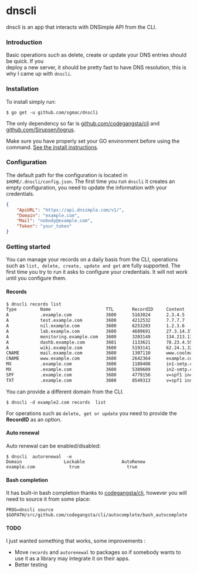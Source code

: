 # dnscli

dnscli is an app that interacts with DNSimple API from the CLI.

### Introduction

Basic operations such as delete, create or update your DNS entries should be quick. If you  
deploy a new server, it should be pretty fast to have DNS resolution,
this is why I came up with ```dnscli```.

### Installation

To install simply run:
```
$ go get -u github.com/sgmac/dnscli
```
The only dependency so far is [github.com/codegangsta/cli](https://github.com/codegangsta/cli) and [github.com/Sirupsen/logrus](https://github.com/Sirupsen/logrus).

Make sure you have properly set your GO environment before using the command. [See the install instructions](http://golang.org/doc/install.html).

### Configuration

The default path for the configuration is located in ```$HOME/.dnscli/config.json```. The first time you run ```dnscli``` it creates an empty configuration, 
you need to update the information with your credentials.

```json
{
    "ApiURL": "https://api.dnsimple.com/v1/",
    "Domain": "example.com",
    "Mail": "nobody@example.com",
    "Token": "your_token"
}
```

### Getting started

You can manage your records on a daily basis from the CLI, operations such as ```list, delete, create, update and get``` are fully supported. The first time you try to run it asks to configure your credentials. It will not work until you configure them.

#### Records
```bash
$ dnscli records list
Type         Name                     TTL       RecordID     Content
A            .example.com             3600      5163024      2.3.4.5
A            test.example.com         3600      4212532      7.7.7.7
A            nil.example.com          3600      6253203      1.2.3.6
A            lab.example.com          3600      4689691      27.3.14.37
A            monitoring.example.com   3600      3203149      134.213.137.66
A            dashb.example.com        3601      1133621      78.23.4.55
A            wiki.example.com         3600      5193141      62.24.1.32
CNAME        mail.example.com         3600      1307110      www.coolmail.com
CNAME        www.example.com          3600      2642364      example.com
MX           .example.com             3600      1189408      in1-smtp.com
MX           .example.com             3600      5389609      in2-smtp.com
SPF          .example.com             3600      4779156      v=spf1 include
TXT          .example.com             3600      8549313      v=spf1 include
```

You can provide a different domain from the CLI.

```$ dnscli -d example2.com records  list```

For operations such as ```delete, get or update``` you need to provide the **RecordID** as an option.

#### Auto renewal

Auto renewal can be enabled/disabled:
```
$ dnscli  autorenewal  -e
Domain                Lockable              AutoRenew
example.com             true                  true
```

#### Bash completion
It has built-in bash completion thanks to [codegangsta/cli](https://github.com/codegangsta/cli), however you will need to source it from
some place:

```
PROG=dnscli source $GOPATH/src/github.com/codegangsta/cli/autocomplete/bash_autocomplete
```

#### TODO
I just wanted something that works, some improvements :

- Move ```records``` and ```autorenewal``` to packages so if somebody wants to use it as a library may integrate it 
 on their apps.
- Better testing
